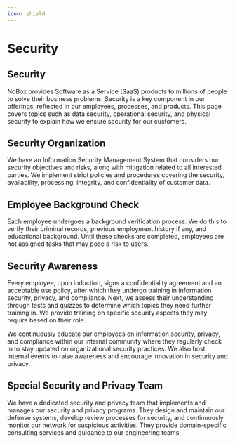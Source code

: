 ```yaml
---
icon: shield
---
```


# <i class="fa-regular fa-shield-alt"></i> Security

## Security

NoBox provides Software as a Service (SaaS) products to millions of people to solve their business problems. Security is a key component in our offerings, reflected in our employees, processes, and products. This page covers topics such as data security, operational security, and physical security to explain how we ensure security for our customers.

## Security Organization

We have an Information Security Management System that considers our security objectives and risks, along with mitigation related to all interested parties. We implement strict policies and procedures covering the security, availability, processing, integrity, and confidentiality of customer data.

## **Employee Background Check**

Each employee undergoes a background verification process. We do this to verify their criminal records, previous employment history if any, and educational background. Until these checks are completed, employees are not assigned tasks that may pose a risk to users.

## **Security Awareness**

Every employee, upon induction, signs a confidentiality agreement and an acceptable use policy, after which they undergo training in information security, privacy, and compliance. Next, we assess their understanding through tests and quizzes to determine which topics they need further training in. We provide training on specific security aspects they may require based on their role.

We continuously educate our employees on information security, privacy, and compliance within our internal community where they regularly check in to stay updated on organizational security practices. We also host internal events to raise awareness and encourage innovation in security and privacy.

## **Special Security and Privacy Team**

We have a dedicated security and privacy team that implements and manages our security and privacy programs. They design and maintain our defense systems, develop review processes for security, and continuously monitor our network for suspicious activities. They provide domain-specific consulting services and guidance to our engineering teams.
